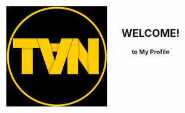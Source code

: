 <a href='#'> 
<img align="left" height="270px" border-radius: 50% alt="LOGOM" src="./logo.jpg" /> 
</a>

<br>
<h1 align="center">WELCOME!</h1>

<div align="center">
<h3 align="center">to My Profile</h3>
